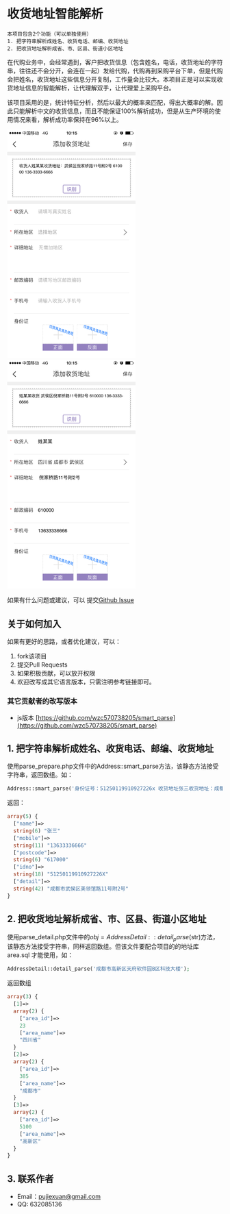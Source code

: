 # 收货地址智能解析
````
本项目包含2个功能（可以单独使用）
1. 把字符串解析成姓名、收货电话、邮编、收货地址
2. 把收货地址解析成省、市、区县、街道小区地址
````
在代购业务中，会经常遇到，客户把收货信息（包含姓名，电话，收货地址的字符串，往往还不会分开，会连在一起）发给代购，代购再到采购平台下单，但是代购会把姓名，收货地址这些信息分开复制，工作量会比较大。本项目正是可以实现收货地址信息的智能解析，让代理解双手，让代理爱上采购平台。

该项目采用的是，统计特征分析，然后以最大的概率来匹配，得出大概率的解。因此只能解析中文的收货信息，而且不能保证100%解析成功，但是从生产环境的使用情况来看，解析成功率保持在96%以上。

<img src="img/1.png" width="300" >
<img src="img/2.png" width="300" >

如果有什么问题或建议，可以
提交[Github Issue](https://github.com/pupuk/address-smart-parse/issues)

## 关于如何加入
如果有更好的思路，或者优化建议，可以：

1. fork该项目
1. 提交Pull Requests
1. 如果积极贡献，可以放开权限
1. 欢迎改写成其它语言版本，只需注明参考链接即可。

### 其它贡献者的改写版本
- js版本 [https://github.com/wzc570738205/smart_parse](https://github.com/wzc570738205/smart_parse)

## 1. 把字符串解析成姓名、收货电话、邮编、收货地址
使用parse_prepare.php文件中的Address::smart_parse方法，该静态方法接受字符串，返回数组。如：

```php
Address::smart_parse('身份证号：51250119910927226x 收货地址张三收货地址：成都市武侯区美领馆路11号附2号 617000  136-3333-6666 ');
```

返回：
```php
array(5) {
  ["name"]=>
  string(6) "张三"
  ["mobile"]=>
  string(11) "13633336666"
  ["postcode"]=>
  string(6) "617000"
  ["idno"]=>
  string(18) "51250119910927226X"
  ["detail"]=>
  string(42) "成都市武侯区美领馆路11号附2号"
}
```


## 2. 把收货地址解析成省、市、区县、街道小区地址
使用parse_detail.php文件中的$obj = AddressDetail::detail_parse($str)方法，该静态方法接受字符串，同样返回数组。但该文件要配合项目的的地址库 area.sql 才能使用，如：
```php
AddressDetail::detail_parse('成都市高新区天府软件园B区科技大楼');
```

返回数组
```php
array(3) {
  [1]=>
  array(2) {
    ["area_id"]=>
    23
    ["area_name"]=>
    "四川省"
  }
  [2]=>
  array(2) {
    ["area_id"]=>
    385
    ["area_name"]=>
    "成都市"
  }
  [3]=>
  array(2) {
    ["area_id"]=>
    5100
    ["area_name"]=>
    "高新区"
  }
}
```


## 3. 联系作者
* Email：pujiexuan@gmail.com
* QQ: 632085136
